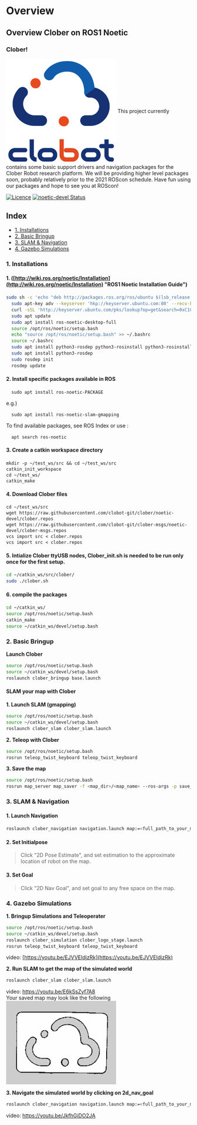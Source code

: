 # Overview

## Overview Clober on ROS1 Noetic

### Clober!
<img align="center" src="images/logo.png" width=300>
This project currently contains some basic support drivers and navigation packages for the Clober Robot research platform. We will be providing higher level packages soon, probably relatively prior to the 2021 ROScon schedule. Have fun using our packages and hope to see you at ROScon!

[![Licence](https://img.shields.io/badge/License-Apache%202.0-blue.svg)](https://opensource.org/licenses/Apache-2.0)
[![noetic-devel Status](https://travis-ci.com/clobot-git/clober.svg?branch=noetic-devel)](https://travis-ci.com/github/clobot-git/clober/builds)

## Index
* [1. Installations](./#1-installations)
* [2. Basic Bringup](./#2-basic-bringup)
* [3. SLAM & Navigation](./#3-SLAM-&-Navigation)
* [4. Gazebo Simulations](./#4-Gazebo-Simulations)

### 1. Installations
#### 1. \([http://wiki.ros.org/noetic/Installation](http://wiki.ros.org/noetic/Installation) "ROS1 Noetic Installation Guide"\)
```bash
sudo sh -c 'echo "deb http://packages.ros.org/ros/ubuntu $(lsb_release -sc) main" > /etc/apt/sources.list.d/ros-latest.list'
  sudo apt-key adv --keyserver 'hkp://keyserver.ubuntu.com:80' --recv-key C1CF6E31E6BADE8868B172B4F42ED6FBAB17C654
  curl -sSL 'http://keyserver.ubuntu.com/pks/lookup?op=get&search=0xC1CF6E31E6BADE8868B172B4F42ED6FBAB17C654' | sudo apt-key add -
  sudo apt update
  sudo apt install ros-noetic-desktop-full
  source /opt/ros/noetic/setup.bash
  echo "source /opt/ros/noetic/setup.bash" >> ~/.bashrc
  source ~/.bashrc
  sudo apt install python3-rosdep python3-rosinstall python3-rosinstall-generator python3-wstool build-essential
  sudo apt install python3-rosdep
  sudo rosdep init
  rosdep update
```
#### 2. Install specific packages available in ROS
  ```text
    sudo apt install ros-noetic-PACKAGE
  ```
  e.g.)
  ```text
    sudo apt install ros-noetic-slam-gmapping
  ```
  To find available packages, see ROS Index or use :
  ```text
    apt search ros-noetic
  ```

#### 3. Create a catkin workspace directory

  ```text
  mkdir -p ~/test_ws/src && cd ~/test_ws/src
  catkin_init_workspace 
  cd ~/test_ws/
  catkin_make
  ```

#### 4. Download Clober files

  ```text
  cd ~/test_ws/src
  wget https://raw.githubusercontent.com/clobot-git/clober/noetic-devel/clober.repos
  wget https://raw.githubusercontent.com/clobot-git/clober-msgs/noetic-devel/clober-msgs.repos
  vcs import src < clober.repos
  vcs import src < clober.repos
  ```

#### 5. Intialize Clober ttyUSB nodes, Clober\_init.sh is needed to be run only once for the first setup.

```bash
cd ~/catkin_ws/src/clober/
sudo ./clober.sh
```

#### 6. compile the packages

```bash
cd ~/catkin_ws/
source /opt/ros/noetic/setup.bash
catkin_make
source ~/catkin_ws/devel/setup.bash
```

### 2. Basic Bringup

**Launch Clober**

```bash
source /opt/ros/noetic/setup.bash
source ~/catkin_ws/devel/setup.bash
roslaunch clober_bringup base.launch
```

#### SLAM your map with Clober

**1. Launch SLAM \(gmapping\)**
```bash
source /opt/ros/noetic/setup.bash
source ~/catkin_ws/devel/setup.bash
roslaunch clober_slam clober_slam.launch
```

**2. Teleop with Clober**
```bash
source /opt/ros/noetic/setup.bash
rosrun teleop_twist_keyboard teleop_twist_keyboard
```

**3. Save the map**
```bash
source /opt/ros/noetic/setup.bash
rosrun map_server map_saver -f <map_dir>/<map_name> --ros-args -p save_map_timeout:=10000
```

### 3. SLAM & Navigation

#### 1. Launch Navigation
```bash
roslaunch clober_navigation navigation.launch map:=<full_path_to_your_map_name.yaml>
```

#### 2. Set Initialpose
> Click "2D Pose Estimate", and set estimation to the approximate location of robot on the map.

#### 3. Set Goal
> Click "2D Nav Goal", and set goal to any free space on the map.

### 4. Gazebo Simulations

**1. Bringup Simulations and Teleoperater**
```bash
source /opt/ros/noetic/setup.bash
source ~/catkin_ws/devel/setup.bash
roslaunch clober_simulation clober_logo_stage.launch
rosrun teleop_twist_keyboard teleop_twist_keyboard
```
video: [https://youtu.be/EJVVEIdjzRk](https://youtu.be/EJVVEIdjzRk)

**2. Run SLAM to get the map of the simulated world**

```bash
roslaunch clober_slam clober_slam.launch
```
video: https://youtu.be/E6kSsZyf7A8 \
Your saved map may look like the following \
<img align="center" src="images/map.png" width=300>

**3. Navigate the simulated world by clicking on 2d\_nav\_goal**
```bash
roslaunch clober_navigation navigation.launch map:=<full_path_to_your_map_name.yaml> 
```
video: https://youtu.be/JkfhGiDO2JA
